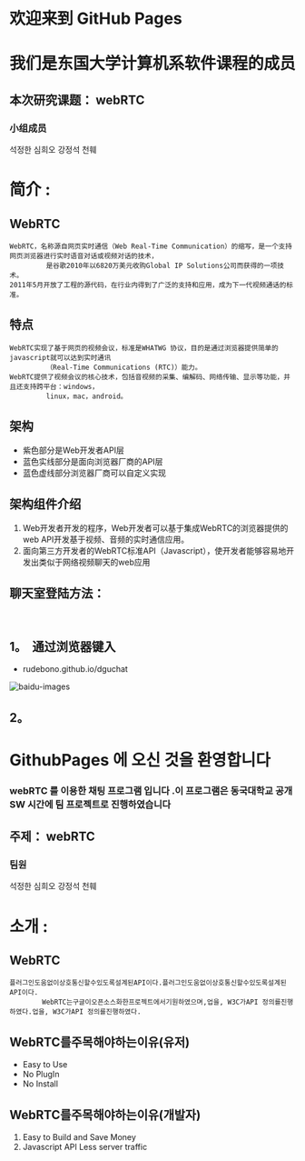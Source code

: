 # 欢迎来到 GitHub Pages  
# 我们是东国大学计算机系软件课程的成员 

## 本次研究课题： webRTC

### 小组成员

석정한 심희오 강정석 천훼 

# 简介 :

## WebRTC
```
WebRTC，名称源自网页实时通信（Web Real-Time Communication）的缩写，是一个支持网页浏览器进行实时语音对话或视频对话的技术，
         是谷歌2010年以6820万美元收购Global IP Solutions公司而获得的一项技术。
2011年5月开放了工程的源代码，在行业内得到了广泛的支持和应用，成为下一代视频通话的标准。
```
## 特点
```
WebRTC实现了基于网页的视频会议，标准是WHATWG 协议，目的是通过浏览器提供简单的javascript就可以达到实时通讯
         （Real-Time Communications (RTC)）能力。
WebRTC提供了视频会议的核心技术，包括音视频的采集、编解码、网络传输、显示等功能，并且还支持跨平台：windows，
         linux，mac，android。
```
## 架构

- 紫色部分是Web开发者API层
- 蓝色实线部分是面向浏览器厂商的API层
- 蓝色虚线部分浏览器厂商可以自定义实现

## 架构组件介绍

1. Web开发者开发的程序，Web开发者可以基于集成WebRTC的浏览器提供的web API开发基于视频、音频的实时通信应用。
2. 面向第三方开发者的WebRTC标准API（Javascript），使开发者能够容易地开发出类似于网络视频聊天的web应用

## 聊天室登陆方法： 
    
## 1。  通过浏览器键入 
  - rudebono.github.io/dguchat
   
   
![baidu-images](https://timgsa.baidu.com/timg?image&quality=80&size=b9999_10000&sec=1496835440507&di=a56e15f2e0a339b836b10bf8c12824a7&imgtype=0&src=http%3A%2F%2Fi0.hexun.com%2F2017-06-02%2F189454793.jpg)    

## 2。


# GithubPages 에 오신 것을 환영합니다
### webRTC 를 이용한 채팅 프로그램 입니다 .이 프로그램은 동국대학교 공개 SW 시간에 팀 프로젝트로 진행하였습니다 
## 주제： webRTC
### 팀원
석정한 심희오 강정석 천훼 
# 소개 :
## WebRTC
```
플러그인도움없이상호통신할수있도록설계된API이다.플러그인도움없이상호통신할수있도록설계된API이다.
        WebRTC는구글이오픈소스화한프로젝트에서기원하였으며,업을, W3C가API 정의를진행하였다.업을, W3C가API 정의를진행하였다.
```
## WebRTC를주목해야하는이유(유저)

- Easy to Use
- No PlugIn
- No Install

## WebRTC를주목해야하는이유(개발자)

1. Easy to Build and Save Money
2. Javascript API
   Less server traffic





